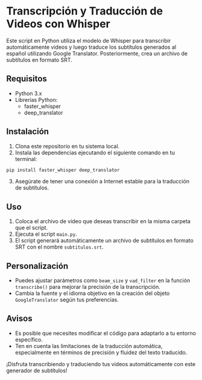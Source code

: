 # Transcripción y Traducción de Videos con Whisper

Este script en Python utiliza el modelo de Whisper para transcribir automáticamente videos y luego traduce los subtítulos generados al español utilizando Google Translator. Posteriormente, crea un archivo de subtítulos en formato SRT.

## Requisitos

- Python 3.x
- Librerías Python:
  - faster_whisper
  - deep_translator

## Instalación

1. Clona este repositorio en tu sistema local.
2. Instala las dependencias ejecutando el siguiente comando en tu terminal:

```bash
pip install faster_whisper deep_translator
```

3. Asegúrate de tener una conexión a Internet estable para la traducción de subtítulos.

## Uso

1. Coloca el archivo de video que deseas transcribir en la misma carpeta que el script.
2. Ejecuta el script `main.py`.
3. El script generará automáticamente un archivo de subtítulos en formato SRT con el nombre `subtitulos.srt`.

## Personalización

- Puedes ajustar parámetros como `beam_size` y `vad_filter` en la función `transcribe()` para mejorar la precisión de la transcripción.
- Cambia la fuente y el idioma objetivo en la creación del objeto `GoogleTranslator` según tus preferencias.

## Avisos

- Es posible que necesites modificar el código para adaptarlo a tu entorno específico.
- Ten en cuenta las limitaciones de la traducción automática, especialmente en términos de precisión y fluidez del texto traducido.

¡Disfruta transcribiendo y traduciendo tus videos automáticamente con este generador de subtítulos!
